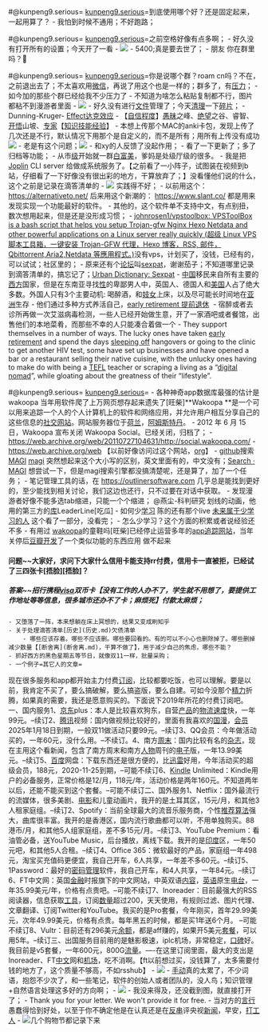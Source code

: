 
#@kunpeng9.serious=  [kunpeng9.serious](kunpeng9.serious.md)=到底使用哪个好？还是固定起来，一起用算了？
    - 我怕到时候不通用；不好跑路；
    
#@kunpeng9.serious= [kunpeng9.serious](kunpeng9.serious.md)=之前空格好像有点多啊；
    - 好久没有打开所有的设置；今天开了一看
    - ![](../images/vpOtC23Q-Y.png?)
    - 5400;真是要去世了；
    - 朋友 你在群里吗？👀 
    
#@kunpeng9.serious= [kunpeng9.serious](kunpeng9.serious.md)=你是说哪个群？roam cn吗？不在，之前退出去了；不太喜欢用[微信](微信.md)，再说了用这个也是一样的；群多了，有[压力](压力.md)；
    - 如今加的那些个群已经给我不少压力了
    - 不知道为啥怎么粘贴复制都不行，图片都粘不到漫游者里面
    - ![](../images/h-bt_gQwtB.png?)
    - 好久没有进行[文件](文件.md)管理了；今天[清理](清理.md)一下[碎片](碎片.md)；
    - Dunning-Kruger- [Effect](Effect.md)[达克](达克.md)[效应](效应.md)
    - 【[自信](自信.md)[程度](程度.md)】[愚昧](愚昧.md)之峰、[绝望](绝望.md)之谷、睿智、[开悟](开悟.md)山坡、[专家](专家.md)【[知识](知识.md)[技能](技能.md)[经验](经验.md)】
    - 本想上传那个MAC的anki卡包，发现上传了几次还是不行，默认情况下用那个是自定义的，而不是所有；用所有上传没有成功![](../images/_b3vDzz0Gb.png?)
    - 老是有这个问题；![](../images/lRgqugTIvW.png?)
    - 和xy的人反馈了没起作用；
    - 看了一下更新了；多了归档等功能；
    - 从市[级](级.md)开始就一群[白富美](白富美.md)，爹妈是处级厅级的很多。
    - 我是把 [Joplin](Joplin.md) CLI server 给做成系统服务了。【之前看了一小阵子，试图装在视频到b站，仔细看了一下好像没有很出彩的地方，干算放弃了；】没看懂他们说的什么，这个之前是记录在滴答清单的
    - ![](../images/6tM-wH_JBF.png?) 实践得不好；
    - 以前用这个：
https://alternativeto.net/
后来用这个新潮的：
https://www.slant.co/
都是用来发现实现一个功能最好的软件。
    - 其他的，这个软件单不支持中文，有点别扭，数次想用起来，但是还是没形成习惯；
    - [johnrosen1/vpstoolbox: VPSToolBox is a bash script that helps you setup Trojan-gfw Nginx Hexo Netdata and other powerful applications on a Linux server really quickly (超级 Linux VPS 脚本工具箱，一键安装 Trojan-GFW 代理，Hexo 博客，RSS, 邮件，Qbittorrent,Aria2,Netdata 等應用程式。)](https://github.com/johnrosen1/vpstoolbox)没有vps，计划买了，没钱，已经有的，可以试试；社区里的；
    - 原来还有个[论坛](论坛.md)叫[sexpat](sexpat.md)，谢谢茄子；不知道哪里记录到滴答清单的，搞忘记了；[Urban Dictionary: Sexpat](https://www.urbandictionary.com/define.php?term=Sexpat)
        -  [中国](中国.md)移民来自所有主要的[西方](西方.md)国家，但是在东南亚寻找[性](性.md)的卑鄙男人中，英国人、德国人和[美国](美国.md)人占了绝大多数。外国人只有3个主要动机: 喝醉酒，和[妓女](妓女.md)上床，以及尽可能长时间地在[亚洲](亚洲.md)生存
        - 他们通过多种方式养活自己，[early retirement 提前退休](https://www.urbandictionary.com/define.php?term=early%20retirement) 
        - 宿醉或者去诊所再做一次艾滋病毒检测，一些人已经开始做生意，开了一家酒吧或者餐馆，出售他们的本地菜肴，而那些不幸的人只能凑合着做一个
        - They support themselves in a number of ways. The lucky ones have taken [early retirement](https://www.urbandictionary.com/define.php?term=early%20retirement) and spend the days [sleeping off](https://www.urbandictionary.com/define.php?term=sleeping%20off) hangovers or going to the clinic to get another HIV test, some have set up businesses and have opened a bar or a restaurant selling their native cuisine, with the unlucky ones having to make do with being a [TEFL](https://www.urbandictionary.com/define.php?term=TEFL) teacher or scraping a living as a “[digital nomad](https://www.urbandictionary.com/define.php?term=digital%20nomad)”, while gloating about the greatness of their “lifestyle”.

#@kunpeng9.serious= [kunpeng9.serious](kunpeng9.serious.md)=
    - 各种神奇app数据库最强的估计是wakoopa 当年用软件爬了上万网页想存起来遗失了[旺柴]**Wakoopa **是一个可以用来追踪一个人的个人计算机上的软件和网络应用，并允许用户相互分享自己的这些信息的[社交网站](https://zh.wikipedia.org/wiki/%E7%A4%BE%E4%BA%A4%E7%B6%B2%E7%AB%99)。网站服务器位于[荷兰](https://zh.wikipedia.org/wiki/%E8%8D%B7%E5%85%B0)，[阿姆斯特丹](https://zh.wikipedia.org/wiki/%E9%98%BF%E5%A7%86%E6%96%AF%E7%89%B9%E4%B8%B9)。 
    - 2012 年 6 月 15 日，Wakoopa 宣布关闭 Wakoopa Social。已经关闭，归档了；
        - https://web.archive.org/web/20110727104631/http://social.wakoopa.com/
        - https://web.archive.org/web 【以前好像访问过这个网站，[org](org.md)】
    - [github](github.md)搜索[MAGI](MAGI.md) [magi](magi.md) 突然想起来这个大小写的区别，英文里面有的，中文没有；[Search · MAGI](https://github.com/search?q=MAGI) 想尝试一下，但是magi搜索引擎都没搞清楚呢，还是算了，加了一个任务；
    - 笔记管理工具的话，在 https://outlinersoftware.com 几乎总是能找到更好的，至少能找到相关讨论，我们这边也还行，只不过要在对话中获取。
    - 发现漫游者好像不能多选tab缩进，只能一个个缩进；
@燕尘-科判研究 划线的动画，他用的第三方的[库](库.md)LeaderLine[吃瓜]
    - 如何少[学习](学习.md) 陈的还有那个live [未来属于少学习的人](https://www.zhihu.com/remix/albums/1143155400709918720) 这个看了一部分，没看完；
    - 怎么少学习？这个方面的积累或者说经验还不多
    - 有用过 [wakoopa](wakoopa.md)的童鞋吗[旺柴]已经停止运营多年的[app](app.md)[追踪](追踪.md)[网站](网站.md)，当年关停后[豆瓣](豆瓣.md)[开发](开发.md)了一个类似功能的东西应用 做不起来
    
####  问题~~大家好，求问下大家什么信用卡能支持rr付费，信用卡一直被拒，已经试了三四张卡[捂脸][捂脸]？
#####  答案~~招行携程[visa](visa.md)双币卡【没有工作的人办不了，学生就不用想了，要提供工作地址等等信息，很多城市还办不了卡；麻烦死】付款太麻烦；
    - 又堕落了一阵，本来想躺在床上冥想的，结果又变成刷知乎
    - 关于处理滴答清单[历史](历史.md)欠债清单
        - 哪些应该存着。哪些不应该删。哪些要回看的。有的可以不小心也删除掉了。哪些删掉减少数量【[断舍离](断舍离.md)，干算不做了】，用于减少自己的焦虑，哪些不能？
    - 抓好西方的黑色星期五等节日，就像双11一样，批量采购；
    - 一个例子=其它人的文章=
现在很多服务和app都开始主力付费[订阅](订阅.md)，比较都要吃饭，也可以理解。要是以前，我肯定不买了，要么搞破解，要么搞盗版，要么自建。可如今没那个[精力](精力.md)折腾，如果真的需要，我还是愿意购买的。下面说下2019年所花的付费订阅吧。一、国内服务1、[京东](京东.md)plus：本人是比较喜欢狗东，自营[产品](产品.md)的[物流](物流.md)[速度](速度.md)快，一年99元。–续订2、[腾讯](腾讯.md)视频：国内做视频比较好的，里面有我喜欢的[国漫](国漫.md)，[会员](会员.md)2025年1月18日到期，一般双11做活动只要99元。–续订3、QQ会员：今年做活动买的，一年60元，没什么用。–不续订。4、南方[周末](周末.md)：国内比较有名的[杂志](杂志.md)，现在主用这个看新闻，包含了南方周末和南方[人物](人物.md)周刊的[电子](电子.md)版，一年13.99美元。–续订5、[百度](百度.md)网盘：下载东西还是很方便的，比[迅雷](迅雷.md)好用，今年活动买的超级会员，188元，2020-11-25到期，–可能不续订6、[Kindle](Kindle.md) Unlimited：Kindle用户的必备服务，正常价格是12/月，118元/年，活动价格是两年160元。不知道两年以后，还能不能买到这个套餐。–可能不续订二、国外服务1、Netflix：国外最流行的流媒体，很多美剧、[电影](电影.md)和儿童动画片，我开的是土耳其区，15元/月，和其他3人租家庭组。–续订2、Spotify：当前全球最大的流音乐服务商，个性[推荐](推荐.md)[算法](算法.md)强大，曲库很丰富。我开的是香港区，国内流行歌曲都可以听，不用单独购买。88港币/月，和其他5人组家庭组，差不多15元/月。–续订3、YouTube Premium：看油管必备，送YouTube Music，后台播放，离线下载。我开的是[印度](印度.md)区，一年50元吧，和其他5人合租。–续订4、Office 365：微软最好的产品，家庭组一年498元，淘宝买充值码更便宜，我自己开车，6人共享，一年差不多60元。–续订5、1Password：最好的[密码](密码.md)[管理](管理.md)软件，我自己开车，和4人共享，一年84元。–续订6、FT中文网：英国[金融](金融.md)时报旗下的中文网站，中英双语[内容](内容.md)，[英语](英语.md)原生[电台](电台.md)，一年35.99美元/年，价格有点贵吧。–可能不续订7、Inoreader：目前最强大的RSS阅读器，信息获取[工具](工具.md)，订阅[数量](数量.md)超过200，天天使用，有规则过滤、图片代理、文章翻译、订阅Twitter和YouTube。我买的是Pro套餐，今年刚买，首年29.99美元，次年49.99美元，价格有点贵。每年黑五的时候，都是买1年送6个月。 –可能不续订8、Vultr：目前还有296美元[余额](余额.md)，都是aff赚的，如果开5美元[套餐](套餐.md)，可以用5年。–续订三、出国服务目前用的是魅影极速，iplc机场，非常稳定，[口碑](口碑.md)好。我目前是v5套餐，一年600元，800G[流量](流量.md)。—-在这里订阅里面，最大的支出是Inoreader、FT[中文](中文.md)网和[机场](机场.md)，吃不消啊。【ft以前想过买，没钱算了，太多需要付钱的地方了，这个质量不够高，不如rsshub】
    - ![](../images/L5iC9rzbju.png?)
    - [手动](手动.md)真的太累了，不少词语，抱怨不少次了，和一些笔记，软件的创始人或者团队的，没人鸟；知识管理+自然语言处理这多好的方向啊；
    - ![](../images/f4ElVyMJuq.png?)
    - 我没来得及，还没截到图，就直接打开了；
    - Thank you for your letter. We won't provide it for free.
    - 当对方的[言行](言行.md)愚蠢得恰到好处，以至于你不确定他是在认真还是在[反串](反串.md)评央视[新闻](新闻.md)，早安，[打工人](打工人.md)
    - ![](../images/dHy5bPW1ei.png?)几个购物节都记录下来
